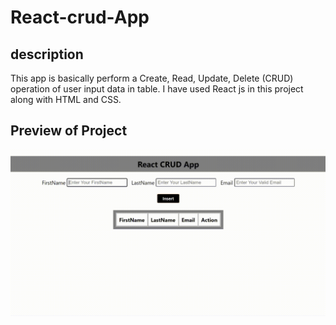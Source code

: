 # React-crud-App

## description
    
This app is basically perform a Create, Read, Update, Delete (CRUD) operation of user input data in table. I have used React js in this project along with HTML and CSS.



## Preview of Project

![](https://github.com/pradipchavda25/React-crud-App/blob/master/React-App.gif)
